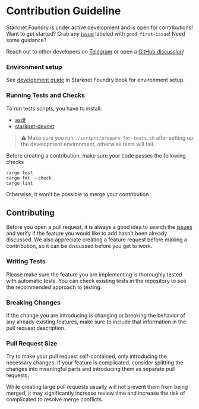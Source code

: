 # Contribution Guideline

Starknet Foundry is under active development and is open for contributions!
Want to get started?
Grab any [issue](https://github.com/foundry-rs/starknet-foundry/issues) labeled with `good-first-issue`!
Need some guidance?

Reach out to other developers on [Telegram](https://t.me/+d8ULaPxeRqlhMDNk) or open
a [GitHub discussion](https://github.com/foundry-rs/starknet-foundry/discussions)!

### Environment setup

See [development guide](https://foundry-rs.github.io/starknet-foundry/development/environment-setup.html) in Starknet
Foundry book for environment setup.

### Running Tests and Checks

To run tests scripts, you have to install:

- [asdf](https://asdf-vm.com/guide/getting-started.html)
- [starknet-devnet](https://0xspaceshard.github.io/starknet-devnet/docs/intro)

> ⚠️ Make sure you run `./scripts/prepare-for-tests.sh` after setting up the development environment, otherwise tests
> will fail.

Before creating a contribution, make sure your code passes the following checks

```shell
cargo test
cargo fmt --check
cargo lint
```

Otherwise, it won't be possible to merge your contribution.

## Contributing

Before you open a pull request, it is always a good idea to search
the [issues](https://github.com/foundry-rs/starknet-foundry/issues) and verify if the feature you would like
to add hasn't been already discussed.
We also appreciate creating a feature request before making a contribution, so it can be discussed before you get to
work.

### Writing Tests

Please make sure the feature you are implementing is thoroughly tested with automatic tests.
You can check existing tests in the repository to see the recommended approach to testing.

### Breaking Changes

If the change you are introducing is changing or breaking the behavior of any already existing features, make sure to
include that information in the pull request description.

### Pull Request Size

Try to make your pull request self-contained, only introducing the necessary changes.
If your feature is complicated,
consider splitting the changes into meaningful parts and introducing them as separate pull requests.

While creating large pull requests usually will not prevent them from being merged, it may significantly increase review
time and increase the risk of complicated to resolve merge conflicts.
